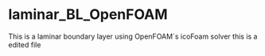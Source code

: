 # laminar_BL_OpenFOAM
This is a laminar boundary layer using OpenFOAM`s icoFoam solver
this is a edited file
